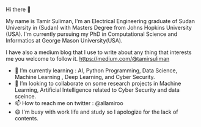 Hi there 👋

My name is Tamir Suliman, I'm an Electrical Engineering graduate of Sudan University in (Sudan) with Masters Degree from Johns Hopkins University (USA). 
I'm currently pursuing my PhD in Computational Science and Informatics at George Mason University(USA).

I have also a medium blog that I use to write about any thing that interests me you welcome to follow it.
https://medium.com/@tamirsuliman

* 🌱 I’m currently learning : AI, Python Programming, Data Science,  Machine Learning , Deep Learning,  and Cyber Security.
* 💞️ I’m looking to collaborate on some research projects in Machine Learning, Artificial Intelligence related to Cyber Security and data sceince.
* 📫 How to reach me on twitter :  @allamiroo
* 😄 I'm busy with work life and study so I apologize for the lack of contents.

